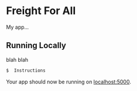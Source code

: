 # Freight For All

My app...

## Running Locally

blah blah

```sh
$  Instructions
```

Your app should now be running on [localhost:5000](http://localhost:5000/).
